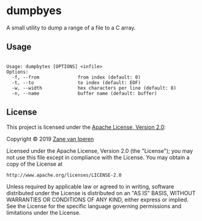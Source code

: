 # dumpbyes

A small utility to dump a range of a file to a C array.

## Usage
```

Usage: dumpbytes [OPTIONS] <infile>
Options:
  -f, --from              from index (default: 0)
  -t, --to                to index (default: EOF)
  -w, --width             hex characters per line (default: 8)
  -n, --name              buffer name (default: buffer)

```

## License

This project is licensed under the [Apache License, Version 2.0](https://opensource.org/licenses/Apache-2.0):

Copyright &copy; 2019 [Zane van Iperen](mailto:zane@zanevaniperen.com)

Licensed under the Apache License, Version 2.0 (the "License");
you may not use this file except in compliance with the License.
You may obtain a copy of the License at

    http://www.apache.org/licenses/LICENSE-2.0

Unless required by applicable law or agreed to in writing, software
distributed under the License is distributed on an "AS IS" BASIS,
WITHOUT WARRANTIES OR CONDITIONS OF ANY KIND, either express or implied.
See the License for the specific language governing permissions and
limitations under the License.